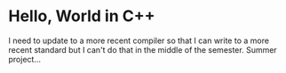 # Hello, World in C++
I need to update to a more recent compiler so that I can write to a more recent standard but I can't do that in the middle of the semester.  Summer project...

